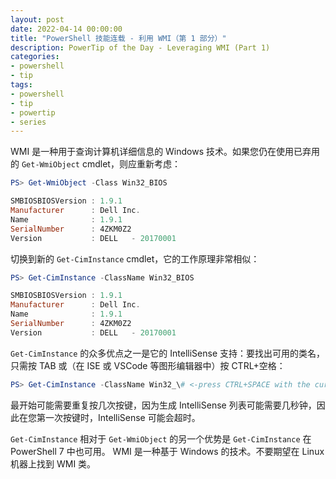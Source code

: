 ```yaml
---
layout: post
date: 2022-04-14 00:00:00
title: "PowerShell 技能连载 - 利用 WMI（第 1 部分）"
description: PowerTip of the Day - Leveraging WMI (Part 1)
categories:
- powershell
- tip
tags:
- powershell
- tip
- powertip
- series
---
```

WMI 是一种用于查询计算机详细信息的 Windows 技术。如果您仍在使用已弃用的 `Get-WmiObject` cmdlet，则应重新考虑：

```powershell
PS> Get-WmiObject -Class Win32_BIOS

SMBIOSBIOSVersion : 1.9.1
Manufacturer      : Dell Inc.
Name              : 1.9.1
SerialNumber      : 4ZKM0Z2
Version           : DELL   - 20170001
```

切换到新的 `Get-CimInstance` cmdlet，它的工作原理非常相似：

```powershell
PS> Get-CimInstance -ClassName Win32_BIOS

SMBIOSBIOSVersion : 1.9.1
Manufacturer      : Dell Inc.
Name              : 1.9.1
SerialNumber      : 4ZKM0Z2
Version           : DELL   - 20170001
```

`Get-CimInstance` 的众多优点之一是它的 IntelliSense 支持：要找出可用的类名，只需按 TAB 或（在 ISE 或 VSCode 等图形编辑器中）按 CTRL+空格：

```powershell
PS> Get-CimInstance -ClassName Win32_\# <-press CTRL+SPACE with the cursor after "_"
```

最开始可能需要重复按几次按键，因为生成 IntelliSense 列表可能需要几秒钟，因此在您第一次按键时，IntelliSense 可能会超时。

`Get-CimInstance` 相对于 `Get-WmiObject` 的另一个优势是 `Get-CimInstance` 在 PowerShell 7 中也可用。 WMI 是一种基于 Windows 的技术。不要期望在 Linux 机器上找到 WMI 类。

<!--本文国际来源：[Leveraging WMI (Part 1)](https://community.idera.com/database-tools/powershell/powertips/b/tips/posts/leveraging-wmi-part-1)-->

